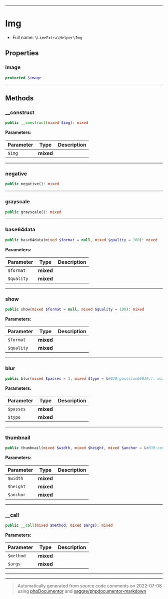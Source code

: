 ***

# Img





* Full name: `\LimeExtra\Helper\Img`



## Properties


### image



```php
protected $image
```






***

## Methods


### __construct



```php
public __construct(mixed $img): mixed
```








**Parameters:**

| Parameter | Type | Description |
|-----------|------|-------------|
| `$img` | **mixed** |  |




***

### negative



```php
public negative(): mixed
```











***

### grayscale



```php
public grayscale(): mixed
```











***

### base64data



```php
public base64data(mixed $format = null, mixed $quality = 100): mixed
```








**Parameters:**

| Parameter | Type | Description |
|-----------|------|-------------|
| `$format` | **mixed** |  |
| `$quality` | **mixed** |  |




***

### show



```php
public show(mixed $format = null, mixed $quality = 100): mixed
```








**Parameters:**

| Parameter | Type | Description |
|-----------|------|-------------|
| `$format` | **mixed** |  |
| `$quality` | **mixed** |  |




***

### blur



```php
public blur(mixed $passes = 1, mixed $type = &#039;gaussian&#039;): mixed
```








**Parameters:**

| Parameter | Type | Description |
|-----------|------|-------------|
| `$passes` | **mixed** |  |
| `$type` | **mixed** |  |




***

### thumbnail



```php
public thumbnail(mixed $width, mixed $height, mixed $anchor = &#039;center&#039;): mixed
```








**Parameters:**

| Parameter | Type | Description |
|-----------|------|-------------|
| `$width` | **mixed** |  |
| `$height` | **mixed** |  |
| `$anchor` | **mixed** |  |




***

### __call



```php
public __call(mixed $method, mixed $args): mixed
```








**Parameters:**

| Parameter | Type | Description |
|-----------|------|-------------|
| `$method` | **mixed** |  |
| `$args` | **mixed** |  |




***


***
> Automatically generated from source code comments on 2022-07-08 using [phpDocumentor](http://www.phpdoc.org/) and [saggre/phpdocumentor-markdown](https://github.com/Saggre/phpDocumentor-markdown)
